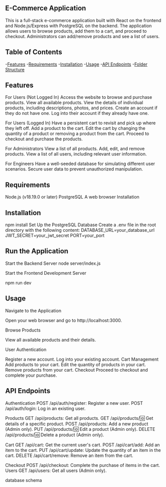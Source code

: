 ## E-Commerce Application

This is a full-stack e-commerce application built with React on the frontend and Node.js/Express with PostgreSQL on the backend. The application allows users to browse products, add them to a cart, and proceed to checkout. Administrators can add/remove products and see a list of users.

## Table of Contents

-[Features](#features)
-[Requirements](#requirements)
-[Installation](#installation)
-[Usage](#usage)
-[API Endpoints](#api-endpoints)
-[Folder Structure](#folder-structure)

## Features

For Users (Not Logged In)
Access the website to browse and purchase products.
View all available products.
View the details of individual products, including descriptions, photos, and prices.
Create an account if they do not have one.
Log into their account if they already have one.

For Users (Logged In)
Have a persistent cart to revisit and pick up where they left off.
Add a product to the cart.
Edit the cart by changing the quantity of a product or removing a product from the cart.
Proceed to checkout and purchase the products.

For Administrators
View a list of all products.
Add, edit, and remove products.
View a list of all users, including relevant user information.

For Engineers
Have a well-seeded database for simulating different user scenarios.
Secure user data to prevent unauthorized manipulation.

## Requirements

Node.js (v18.19.0 or later)
PostgreSQL
A web browser
Installation

## Installation
npm install
Set Up the PostgreSQL Database
Create a .env file in the root directory with the following content:
DATABASE_URL=your_database_url
JWT_SECRET=your_jwt_secret
PORT=your_port

## Run the Application

Start the Backend Server
node server/index.js

Start the Frontend Development Server

npm run dev

## Usage

Navigate to the Application

Open your web browser and go to http://localhost:3000.

Browse Products

View all available products and their details.

User Authentication

Register a new account.
Log into your existing account.
Cart Management
Add products to your cart.
Edit the quantity of products in your cart.
Remove products from your cart.
Checkout
Proceed to checkout and complete your purchase.

## API Endpoints

Authentication
POST /api/auth/register: Register a new user.
POST /api/auth/login: Log in an existing user.

Products
GET /api/products: Get all products.
GET /api/products/:id: Get details of a specific product.
POST /api/products: Add a new product (Admin only).
PUT /api/products/:id: Edit a product (Admin only).
DELETE /api/products/:id: Delete a product (Admin only).

Cart
GET /api/cart: Get the current user's cart.
POST /api/cart/add: Add an item to the cart.
PUT /api/cart/update: Update the quantity of an item in the cart.
DELETE /api/cart/remove: Remove an item from the cart.

Checkout
POST /api/checkout: Complete the purchase of items in the cart.
Users
GET /api/users: Get all users (Admin only).

database schema

